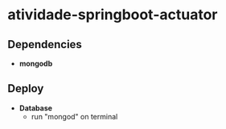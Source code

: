 # atividade-springboot-actuator
## Dependencies
  - **mongodb**
## Deploy
  - **Database**
    - run "mongod" on terminal